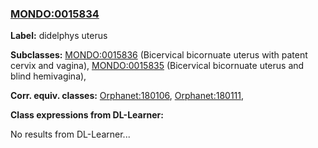 
### [MONDO:0015834](http://purl.obolibrary.org/obo/MONDO_0015834)
**Label:** didelphys uterus

**Subclasses:** [MONDO:0015836](http://purl.obolibrary.org/obo/MONDO_0015836) (Bicervical bicornuate uterus with patent cervix and vagina), [MONDO:0015835](http://purl.obolibrary.org/obo/MONDO_0015835) (Bicervical bicornuate uterus and blind hemivagina), 

**Corr. equiv. classes:** [Orphanet:180106](http://www.orpha.net/ORDO/Orphanet_180106), [Orphanet:180111](http://www.orpha.net/ORDO/Orphanet_180111), 

**Class expressions from DL-Learner:**

No results from DL-Learner...



